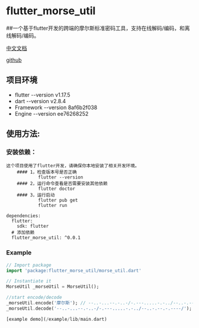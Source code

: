 # flutter_morse_util

##一个基于flutter开发的跨端的摩尔斯标准密码工具，支持在线解码/编码，和离线解码/编码。

[中文文档](https://github.com/M78Code/flutter_morse_util.git/README.md)

[github](https://github.com/M78Code/flutter_morse_util)

## 项目环境
- flutter     --version v1.17.5
- dart        --version v2.8.4
- Framework   --version 8af6b2f038
- Engine      --version ee76268252

## 使用方法:

### 安装依赖：
    这个项目使用了flutter开发，请确保你本地安装了相关开发环境。
        #### 1，检查版本号是否正确
                flutter --version
        #### 2，运行命令查看是否需要安装其他依赖
                flutter doctor
        #### 3，运行启动
                flutter pub get
                flutter run
            
```
dependencies:
  flutter:
    sdk: flutter
  # 添加依赖
  flutter_morse_util: ^0.0.1
```

### Example

``` dart
// Import package
import 'package:flutter_morse_util/morse_util.dart'

// Instantiate it
MorseUtil _morseUtil = MorseUtil();

//start encode/decode
_morseUtil.encode('摩尔斯'); // --..-...--.-..-/-.---.....-.-../--..-.--.-.----/
_morseUtil.decode('--..-...--.-..-/-.---.....-.-../--..-.--.-.----/'); //摩尔斯

[example demo](/example/lib/main.dart)

```
